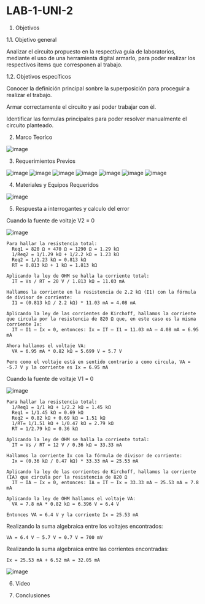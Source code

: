 # LAB-1-UNI-2

1. Objetivos

1.1. Objetivo general

Analizar el circuito propuesto en la respectiva guia de laboratorios, mediante el uso de una herramienta digital  armarlo, para poder realizar los respectivos items que corresponen al trabajo. 

1.2. Objetivos específicos

Conocer la definición principal sonbre la superposición para proceguir a realizar el trabajo. 

Armar correctamente el circuito y así poder trabajar con él. 

Identificar las formulas principales para poder resolver manualmente el circuito planteado. 

2. Marco Teoríco 

![image](https://user-images.githubusercontent.com/94153604/148007000-debf8926-7a0c-45ce-b34a-b2da2ef8ada8.png)

3. Requerimientos Previos

![image](https://user-images.githubusercontent.com/93958596/148009620-469c75af-838b-486b-acd7-5c3ed40ff48c.png)
![image](https://user-images.githubusercontent.com/93958596/148009630-280717ef-b4ff-4bc8-9dcb-8dc1530fd4ba.png)
![image](https://user-images.githubusercontent.com/93958596/148009653-de50a538-18a1-485e-844b-068d05861b64.png)
![image](https://user-images.githubusercontent.com/93958596/148009666-357383ea-0f66-417e-8f2c-d25577be1500.png)
![image](https://user-images.githubusercontent.com/93958596/148009674-20c4e77d-5997-4e48-944d-207c3208cb35.png)
![image](https://user-images.githubusercontent.com/93958596/148009682-95a09dcb-4ca6-4eca-97e8-bd6e1121caac.png)
![image](https://user-images.githubusercontent.com/93958596/148009696-f302f679-5073-410f-974e-69ce7722ba12.png)


4. Materiales y Equipos Requeridos

![image](https://user-images.githubusercontent.com/93958596/148009719-8a28b48f-108e-4c44-b460-d238f9d1a56a.png)

5. Respuesta a interrogantes y calculo del error

Cuando la fuente de voltaje V2 = 0

![image](https://user-images.githubusercontent.com/93958596/148009864-c5e5127b-dfa6-438c-abd9-c555d7c3478a.png)

    Para hallar la resistencia total:
      Req1 = 820 Ω + 470 Ω = 1290 Ω = 1.29 kΩ
      1/Req2 = 1/1.29 kΩ + 1/2.2 kΩ = 1.23 kΩ
      Req2 = 1/1.23 kΩ = 0.813 kΩ
      RT = 0.813 kΩ + 1 kΩ = 1.813 kΩ
    
    Aplicando la ley de OHM se halla la corriente total:
      IT = Vs / RT = 20 V / 1.813 kΩ = 11.03 mA

    Hallamos la corriente en la resistencia de 2.2 kΩ (I1) con la fórmula de divisor de corriente:
      I1 = (0.813 kΩ / 2.2 kΩ) * 11.03 mA = 4.08 mA

    Aplicando la ley de las corrientes de Kirchoff, hallamos la corriente que circula por la resistencia de 820 Ω que, en este caso es la misma corriente Ix:
      IT – I1 – Ix = 0, entonces: Ix = IT – I1 = 11.03 mA – 4.08 mA = 6.95 mA

    Ahora hallamos el voltaje VA:
      VA = 6.95 mA * 0.82 kΩ = 5.699 V = 5.7 V

    Pero como el voltaje está en sentido contrario a como circula, VA = -5.7 V y la corriente es Ix = 6.95 mA

Cuando la fuente de voltaje V1 = 0

![image](https://user-images.githubusercontent.com/93958596/148009991-15aba1e7-79c5-42af-b7af-7e565a8516aa.png)

    Para hallar la resistencia total:
      1/Req1 = 1/1 kΩ + 1/2.2 kΩ = 1.45 kΩ
      Req1 = 1/1.45 kΩ = 0.69 kΩ
      Req2 = 0.82 kΩ + 0.69 kΩ = 1.51 kΩ
      1/RT= 1/1.51 kΩ + 1/0.47 kΩ = 2.79 kΩ
      RT = 1/2.79 kΩ = 0.36 kΩ

    Aplicando la ley de OHM se halla la corriente total:
      IT = Vs / RT = 12 V / 0.36 kΩ = 33.33 mA

    Hallamos la corriente Ix con la fórmula de divisor de corriente:
      Ix = (0.36 kΩ / 0.47 kΩ) * 33.33 mA = 25.53 mA

    Aplicando la ley de las corrientes de Kirchoff, hallamos la corriente (IA) que circula por la resistencia de 820 Ω
      IT – IA – Ix = 0, entonces: IA = IT – Ix = 33.33 mA – 25.53 mA = 7.8 mA

    Aplicando la ley de OHM hallamos el voltaje VA:
      VA = 7.8 mA * 0.82 kΩ = 6.396 V = 6.4 V

    Entonces VA = 6.4 V y la corriente Ix = 25.53 mA 

Realizando la suma algebraica entre los voltajes encontrados:

    VA = 6.4 V – 5.7 V = 0.7 V = 700 mV

Realizando la suma algebraica entre las corrientes encontradas:

    Ix = 25.53 mA + 6.52 mA = 32.05 mA

![image](https://user-images.githubusercontent.com/93958596/148009826-f2fb4d89-ca6c-434d-ad17-333e018610b2.png)

6. Video

7. Conclusiones 

